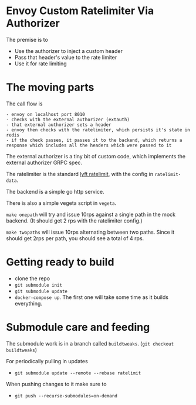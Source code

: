 # Envoy Custom Ratelimiter Via Authorizer

The premise is to

* Use the authorizer to inject a custom header
* Pass that header's value to the rate limiter
* Use it for rate limiting


# The moving parts

The call flow is

```
- envoy on localhost port 8010
- checks with the external authorizer (extauth)
- that external authorizer sets a header
- envoy then checks with the ratelimiter, which persists it's state in redis
- if the check passes, it passes it to the backend, which returns a response which includes all the headers which were passed to it
```

The external authorizer is a tiny bit of custom code, which implements the external authorizer GRPC spec.

The ratelimiter is the standard [lyft ratelimit](https://github.com/lyft/ratelimit), with the config in `ratelimit-data`.

The backend is a simple go http service.

There is also a simple vegeta script in `vegeta`. 

`make onepath` will try and issue 10rps against a single path in the mock backend. (It should get 2 rps with the ratelimiter config.)

`make twopaths` will issue 10rps alternating between two paths. Since it should get 2rps per path, you should see a total of 4 rps.

# Getting ready to build

* clone the repo
* `git submodule init`
* `git submodule update`
* `docker-compose up`. The first one will take some time as it builds everything.


# Submodule care and feeding

The submodule work is in a branch called `buildtweaks`.  (`git checkout buildtweaks`)

For periodically pulling in updates

* `git submodule update --remote --rebase ratelimit`

When pushing changes to it make sure to

* `git push --recurse-submodules=on-demand`



